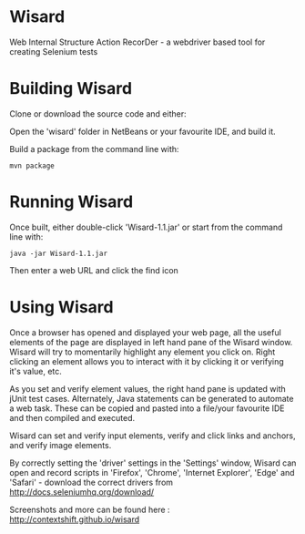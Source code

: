 Wisard
======

Web Internal Structure Action RecorDer - a webdriver based tool for creating Selenium tests

Building Wisard
===============

Clone or download the source code and either:

Open the 'wisard' folder in NetBeans or your favourite IDE, and build it.

Build a package from the command line with:

    mvn package 


Running Wisard
==============

Once built, either double-click 'Wisard-1.1.jar' or start from the command line with:

    java -jar Wisard-1.1.jar
    

Then enter a web URL and click the find icon

Using Wisard
============
Once a browser has opened and displayed your web page, all the useful elements of the page are displayed in left hand pane of the Wisard window. Wisard will try to momentarily highlight any element you click on. Right clicking an element allows you to interact with it by clicking it or verifying it's value, etc.

As you set and verify element values, the right hand pane is updated with jUnit test cases. Alternately, Java statements can be generated to automate a web task. These can be copied and pasted into a file/your favourite IDE and then compiled and executed.

Wisard can set and verify input elements, verify and click links and anchors, and verify image elements.

By correctly setting the 'driver' settings in the 'Settings' window, Wisard can open and record scripts in 'Firefox', 'Chrome', 'Internet Explorer', 'Edge' and 'Safari' - download the correct drivers from http://docs.seleniumhq.org/download/


Screenshots and more can be found here : http://contextshift.github.io/wisard

